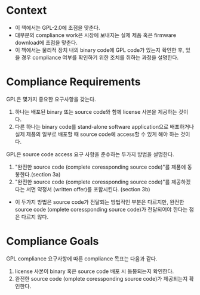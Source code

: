 # Context
* 이 책에서는 GPL-2.0에 초점을 맞춘다. 
* 대부분의 compliance work은 시장에 보내지는 실제 제품 혹은 firmware download에 초점을 맞춘다. 
* 이 책에서는 물리적 장치 내의 binary code에 GPL code가 있는지 확인한 후, 있을 경우 compliance 여부를 확인하기 위한 조치를 취하는 과정을 설명한다. 
# Compliance Requirements
GPL은 몇가지 중요한 요구사항을 갖는다. 
1. 하나는 배포된 binary 또는 source code와 함께 license 사본을 제공하는 것이다. 
2. 다른 하나는 binary code를 stand-alone software application으로 배포하거나 실제 제품의 일부로 배포할 때 source code에 access할 수 있게 해야 하는 것이다. 

GPL은 source code access 요구 사항을 준수하는 두가지 방법을 설명한다. 
1. "완전한 source code (complete coressponding source code)"를 제품에 동봉한다.(section 3a) 
2. "완전한 source code (complete coressponding source code)"를 제공하겠다는 서면 약정서 (written offer)를 포함시킨다. (section 3b)
* 이 두가지 방법은 source code가 전달되는 방법적인 부분은 다르지만, 완전한 source code (omplete coressponding source code)가 전달되어야 한다는 점은 다르지 않다. 

# Compliance Goals
GPL compliance 요구사항에 따른 compliance 목표는 다음과 같다. 
1. license 사본이 binary 혹은 source code 배포 시 동봉되는지 확인한다. 
2. 완전한 source code (omplete coressponding source code)가 제공되는지 확인한다. 

